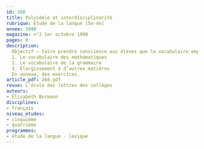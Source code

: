 ```yaml
---
id: 268
title: Polysémie et interdisciplinarité 
rubrique: Étude de la langue [5e-4e]
annee: 1990
magazine: n°2 1er octobre 1990
pages: 6
description: 
  Objectif – faire prendre conscience aux élèves que le vocabulaire employé au collège dans les différentes disciplines n’appartient pas à une langue coupée du monde…
  1. Le vocabulaire des mathématiques
  2. Le vocabulaire de la grammaire
  3. Élargissement à d’autres matières
  En annexe, des exercices.
article_pdf: 268.pdf
revue: L’école des lettres des collèges
auteurs:
- Élisabeth Bormann
disciplines:
- français
niveau_etudes:
- cinquième
- quatrième
programmes:
- étude de la langue - lexique
---
```

